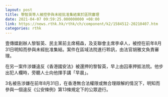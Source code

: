 ```yaml
---
layout: post
title: 黎智英等人被控參與未經批准集結案於區院審理
date: 2021-04-07 09:59:25.000000000 +08:00
link: https://news.rthk.hk/rthk/ch/component/k2/1584512-20210407.htm
categories: rthk
---
```


壹傳媒創辦人黎智英、民主黨前主席楊森，及支聯會主席李卓人，被控在前年8月31日明知而參與未經批准集結。案件在區域法院進行聆訊，由法官胡雅文負責審理。 

在另一案件涉嫌違反《香港國安法》被還押的黎智英，早上由囚車押抵法院。他步出犯人欄時，旁聽人士向他揮手講「早晨」。 

3名被告涉嫌在前年8月31日，在香港無合法權限或無合理辯解的情況下，明知而參與一個違反《公安條例》第13條規定下的公眾遊行。
